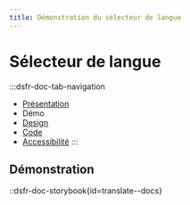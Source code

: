```yaml
---
title: Démonstration du sélecteur de langue
---
```

# Sélecteur de langue

:::dsfr-doc-tab-navigation
- [Présentation](../index.md)
- Démo
- [Design](../design/index.md)
- [Code](../code/index.md)
- [Accessibilité](../accessibility/index.md)
:::

## Démonstration

::dsfr-doc-storybook{id=translate--docs}
